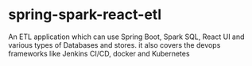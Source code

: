 # spring-spark-react-etl
An ETL application which can use Spring Boot, Spark SQL, React UI and various types of Databases and stores. it also covers the devops frameworks like Jenkins CI/CD, docker and Kubernetes

